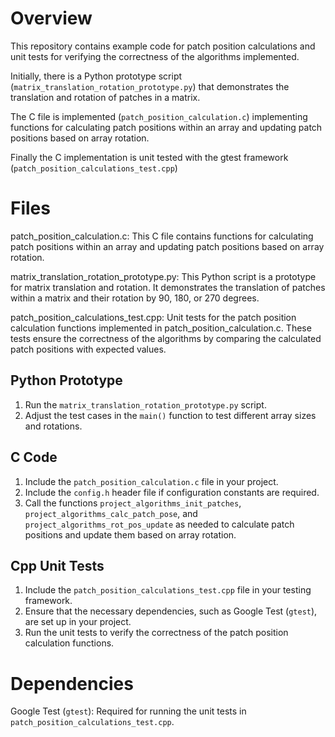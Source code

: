 
# Overview

This repository contains example code for patch position calculations and unit tests for verifying the correctness of the algorithms implemented. 

Initially, there is a Python prototype script (`matrix_translation_rotation_prototype.py`) that demonstrates the translation 
and rotation of patches in a matrix.

The C file is implemented (`patch_position_calculation.c`) implementing functions for calculating patch positions within an array and updating patch positions 
based on array rotation. 

Finally the C implementation is unit tested with the gtest framework (`patch_position_calculations_test.cpp`)

# Files

patch_position_calculation.c: 
This C file contains functions for calculating patch positions within an array and updating patch positions based on array rotation. 

matrix_translation_rotation_prototype.py: 
This Python script is a prototype for matrix translation and rotation. It demonstrates the translation of patches within a matrix and their rotation by 90,
180, or 270 degrees.

patch_position_calculations_test.cpp: 
Unit tests for the patch position calculation functions implemented in patch_position_calculation.c. 
These tests ensure the correctness of the algorithms by comparing the calculated patch positions with expected values.

## Python Prototype
1. Run the `matrix_translation_rotation_prototype.py` script.
2. Adjust the test cases in the `main()` function to test different array sizes and rotations.

## C Code
1. Include the `patch_position_calculation.c` file in your project.
2. Include the `config.h` header file if configuration constants are required.
3. Call the functions `project_algorithms_init_patches`, `project_algorithms_calc_patch_pose`, and `project_algorithms_rot_pos_update` as needed to calculate patch positions and update them based on array rotation.

## Cpp Unit Tests
1. Include the `patch_position_calculations_test.cpp` file in your testing framework.
2. Ensure that the necessary dependencies, such as Google Test (`gtest`), are set up in your project.
3. Run the unit tests to verify the correctness of the patch position calculation functions.


# Dependencies

Google Test (`gtest`): Required for running the unit tests in `patch_position_calculations_test.cpp`.
